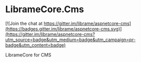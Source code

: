# LibrameCore.Cms

[![Join the chat at https://gitter.im/librame/aspnetcore-cms](https://badges.gitter.im/librame/aspnetcore-cms.svg)](https://gitter.im/librame/aspnetcore-cms?utm_source=badge&utm_medium=badge&utm_campaign=pr-badge&utm_content=badge)

LibrameCore for CMS
